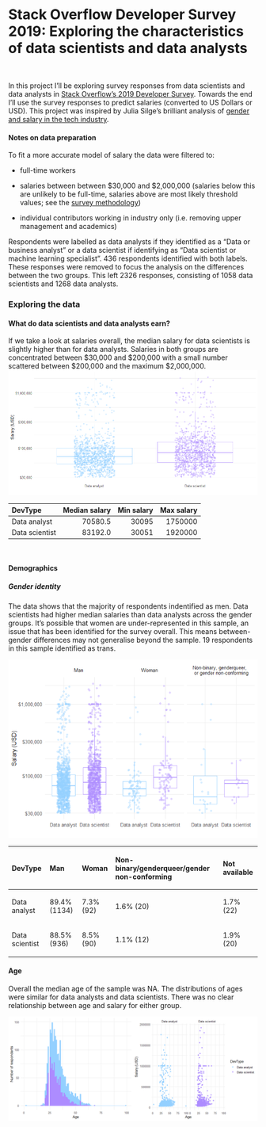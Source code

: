 Stack Overflow Developer Survey 2019: Exploring the characteristics of
data scientists and data analysts
================

<br>

In this project I’ll be exploring survey responses from data scientists
and data analysts in [Stack Overflow’s 2019 Developer
Survey](https://insights.stackoverflow.com/survey/2019#overview).
Towards the end I’ll use the survey responses to predict salaries
(converted to US Dollars or USD). This project was inspired by Julia
Silge’s brilliant analysis of [gender and salary in the tech
industry](https://juliasilge.com/blog/salary-gender/).

#### Notes on data preparation

To fit a more accurate model of salary the data were filtered to:

  - full-time workers

  - salaries between between $30,000 and $2,000,000 (salaries below this
    are unlikely to be full-time, salaries above are most likely
    threshold values; see the [survey
    methodology](https://insights.stackoverflow.com/survey/2019#methodology))

  - individual contributors working in industry only (i.e. removing
    upper management and academics)

Respondents were labelled as data analysts if they identified as a “Data
or business analyst” or a data scientist if identifying as “Data
scientist or machine learning specialist”. 436 respondents identified
with both labels. These responses were removed to focus the analysis on
the differences between the two groups. This left 2326 responses,
consisting of 1058 data scientists and 1268 data analysts.

### Exploring the data

#### What do data scientists and data analysts earn?

If we take a look at salaries overall, the median salary for data
scientists is slightly higher than for data analysts. Salaries in both
groups are concentrated between $30,000 and $200,000 with a small number
scattered between $200,000 and the maximum $2,000,000.
![](README_files/figure-gfm/unnamed-chunk-3-1.png)<!-- -->

| DevType        | Median salary | Min salary | Max salary |
| :------------- | ------------: | ---------: | ---------: |
| Data analyst   |       70580.5 |      30095 |    1750000 |
| Data scientist |       83192.0 |      30051 |    1920000 |

<br>

#### Demographics

##### Gender identity

The data shows that the majority of respondents indentified as men. Data
scientists had higher median salaries than data analysts across the
gender groups. It’s possible that women are under-represented in this
sample, an issue that has been identified for the survey overall. This
means between-gender differences may not generalise beyond the sample.
19 respondents in this sample identified as trans.

![](README_files/figure-gfm/unnamed-chunk-5-1.png)<!-- -->

<table>

<thead>

<tr>

<th style="text-align:left;">

DevType

</th>

<th style="text-align:left;">

Man

</th>

<th style="text-align:left;">

Woman

</th>

<th style="text-align:left;">

Non-binary/genderqueer/gender non-conforming

</th>

<th style="text-align:left;">

Not available

</th>

</tr>

</thead>

<tbody>

<tr>

<td style="text-align:left;">

Data analyst

</td>

<td style="text-align:left;">

89.4% (1134)

</td>

<td style="text-align:left;">

7.3% (92)

</td>

<td style="text-align:left;">

1.6% (20)

</td>

<td style="text-align:left;">

1.7% (22)

</td>

</tr>

<tr>

<td style="text-align:left;">

Data scientist

</td>

<td style="text-align:left;">

88.5% (936)

</td>

<td style="text-align:left;">

8.5% (90)

</td>

<td style="text-align:left;">

1.1% (12)

</td>

<td style="text-align:left;">

1.9% (20)

</td>

</tr>

</tbody>

</table>

#### Age

Overall the median age of the sample was NA. The distributions of ages
were similar for data analysts and data scientists. There was no clear
relationship between age and salary for either group.

![](README_files/figure-gfm/unnamed-chunk-6-1.png)<!-- -->
